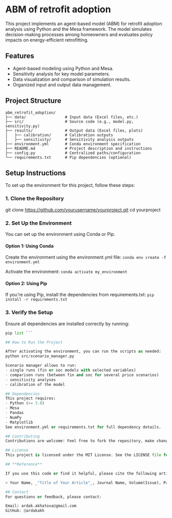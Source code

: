 # ABM of retrofit adoption
This project implements an agent-based model (ABM) for retrofit adoption analysis using Python and the Mesa framework. The model simulates decision-making processes among homeowners and evaluates policy impacts on energy-efficient retrofitting. 

## Features
- Agent-based modeling using Python and Mesa.
- Sensitivity analysis for key model parameters.
- Data visualization and comparison of simulation results.
- Organized input and output data management.

## Project Structure
```
abm_retrofit_adoption/
├── data/                 # Input data (Excel files, etc.)
├── src/                  # Source code (e.g., model.py, sensitivity.py)
├── results/              # Output data (Excel files, plots)
│   ├── calibration/      # Calibration outputs
│   ├── sensitivity/      # Sensitivity analysis outputs
├── environment.yml       # Conda environment specification
├── README.md             # Project description and instructions
├── config.py             # Centralized paths/configuration
└── requirements.txt      # Pip dependencies (optional)
```

## Setup Instructions

To set up the environment for this project, follow these steps:

### 1. Clone the Repository
git clone https://github.com/yourusername/yourproject.git
cd yourproject

### 2. Set Up the Environment
You can set up the environment using Conda or Pip.

#### Option 1: Using Conda
Create the environment using the environment.yml file:
```conda env create -f environment.yml```

Activate the environment:
```conda activate my_environment```

#### Option 2: Using Pip
If you're using Pip, install the dependencies from requirements.txt:
```pip install -r requirements.txt```

### 3. Verify the Setup
Ensure all dependencies are installed correctly by running:
```python --version
pip list ```

## How to Run the Project

After activating the environment, you can run the scripts as needed:
python src/scenario_manager.py

Scenario manager allows to run:
- single runs (fin or soc models with selected variables)
- comparison runs (between fin and soc for several price scenarios)
- sensitivity analyses
- calibration of the model

## Dependencies
This project requires: 
- Python (>= 3.8)
- Mesa
- Pandas
- NumPy
- Matplotlib
See environment.yml or requirements.txt for full dependency details.

## Contributing
Contributions are welcome! Feel free to fork the repository, make changes, and submit a pull request.

## License
This project is licensed under the MIT License. See the LICENSE file for details.

## **Reference**

If you use this code or find it helpful, please cite the following article:

> Your Name, _"Title of Your Article"_, Journal Name, Volume(Issue), Pages, Year. DOI: [10.xxxx/xxxxx](https://doi.org/10.xxxx/xxxxx)

## Contact
For questions or feedback, please contact:

Email: ardak.akhatova@gmail.com
GitHub: @ardakakh



